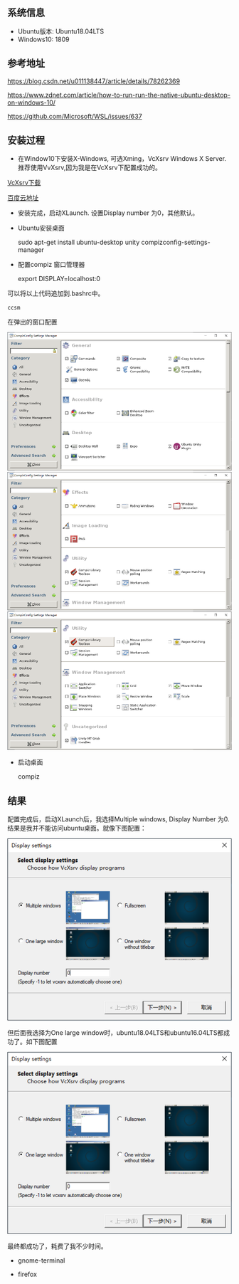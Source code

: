 


## 系统信息

* Ubuntu版本: Ubuntu18.04LTS
* Windows10: 1809

## 参考地址

<https://blog.csdn.net/u011138447/article/details/78262369>

<https://www.zdnet.com/article/how-to-run-run-the-native-ubuntu-desktop-on-windows-10/>

<https://github.com/Microsoft/WSL/issues/637>

## 安装过程

* 在Window10下安装X-Windows, 可选Xming，VcXsrv Windows X Server. 推荐使用VvXsrv,因为我是在VcXsrv下配置成功的。

[VcXsrv下载](https://ncu.dl.sourceforge.net/project/vcxsrv/vcxsrv/1.19.3.3/vcxsrv-64.1.19.3.3.installer.exe)

[百度云地址](https://pan.baidu.com/s/1nAcVhL-CHeJ8AsRNWs7IVA)

* 安装完成，启动XLaunch. 设置Display number 为0，其他默认。

* Ubuntu安装桌面

    sudo apt-get install ubuntu-desktop unity compizconfig-settings-manager

* 配置compiz 窗口管理器

    export DISPLAY=localhost:0

可以将以上代码追加到.bashrc中。

    ccsm

在弹出的窗口配置

![wsl-unity-1](/img/wsl-unity-1.png)
![wsl-unity-2](/img/wsl-unity-2.png)
![wsl-unity-3](/img/wsl-unity-3.png)

* 启动桌面

    compiz

## 结果

配置完成后，启动XLaunch后，我选择Multiple windows, Display Number 为0. 结果是我并不能访问ubuntu桌面。就像下图配置：

![muti_window](/img/muti_window.png)

但后面我选择为One large window时，ubuntu18.04LTS和ubuntu16.04LTS都成功了。如下图配置

![single_window](/img/single_window.png)

最终都成功了，耗费了我不少时间。

* gnome-terminal

* firefox